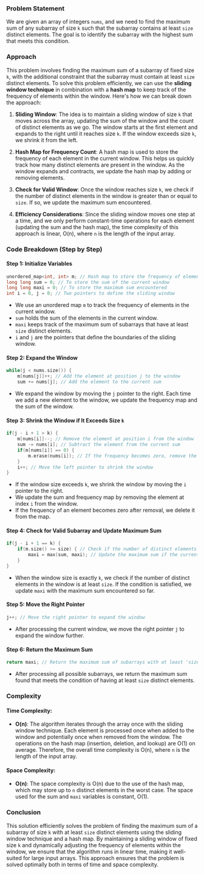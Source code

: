 ### Problem Statement

We are given an array of integers `nums`, and we need to find the maximum sum of any subarray of size `k` such that the subarray contains at least `size` distinct elements. The goal is to identify the subarray with the highest sum that meets this condition.

### Approach

This problem involves finding the maximum sum of a subarray of fixed size `k`, with the additional constraint that the subarray must contain at least `size` distinct elements. To solve this problem efficiently, we can use the **sliding window technique** in combination with a **hash map** to keep track of the frequency of elements within the window. Here's how we can break down the approach:

1. **Sliding Window**: The idea is to maintain a sliding window of size `k` that moves across the array, updating the sum of the window and the count of distinct elements as we go. The window starts at the first element and expands to the right until it reaches size `k`. If the window exceeds size `k`, we shrink it from the left.

2. **Hash Map for Frequency Count**: A hash map is used to store the frequency of each element in the current window. This helps us quickly track how many distinct elements are present in the window. As the window expands and contracts, we update the hash map by adding or removing elements.

3. **Check for Valid Window**: Once the window reaches size `k`, we check if the number of distinct elements in the window is greater than or equal to `size`. If so, we update the maximum sum encountered.

4. **Efficiency Considerations**: Since the sliding window moves one step at a time, and we only perform constant-time operations for each element (updating the sum and the hash map), the time complexity of this approach is linear, O(n), where `n` is the length of the input array.

### Code Breakdown (Step by Step)

#### Step 1: Initialize Variables
```cpp
unordered_map<int, int> m; // Hash map to store the frequency of elements in the current window
long long sum = 0; // To store the sum of the current window
long long maxi = 0; // To store the maximum sum encountered
int i = 0, j = 0; // Two pointers to define the sliding window
```
- We use an unordered map `m` to track the frequency of elements in the current window.
- `sum` holds the sum of the elements in the current window.
- `maxi` keeps track of the maximum sum of subarrays that have at least `size` distinct elements.
- `i` and `j` are the pointers that define the boundaries of the sliding window.

#### Step 2: Expand the Window
```cpp
while(j < nums.size()) {
    m[nums[j]]++; // Add the element at position j to the window
    sum += nums[j]; // Add the element to the current sum
```
- We expand the window by moving the `j` pointer to the right. Each time we add a new element to the window, we update the frequency map and the sum of the window.

#### Step 3: Shrink the Window if It Exceeds Size `k`
```cpp
if(j - i + 1 > k) {
    m[nums[i]]--; // Remove the element at position i from the window
    sum -= nums[i]; // Subtract the element from the current sum
    if(m[nums[i]] == 0) {
        m.erase(nums[i]); // If the frequency becomes zero, remove the element from the map
    }
    i++; // Move the left pointer to shrink the window
}
```
- If the window size exceeds `k`, we shrink the window by moving the `i` pointer to the right.
- We update the sum and frequency map by removing the element at index `i` from the window.
- If the frequency of an element becomes zero after removal, we delete it from the map.

#### Step 4: Check for Valid Subarray and Update Maximum Sum
```cpp
if(j - i + 1 == k) {
    if(m.size() >= size) { // Check if the number of distinct elements is at least 'size'
        maxi = max(sum, maxi); // Update the maximum sum if the current window is valid
    }
}
```
- When the window size is exactly `k`, we check if the number of distinct elements in the window is at least `size`. If the condition is satisfied, we update `maxi` with the maximum sum encountered so far.

#### Step 5: Move the Right Pointer
```cpp
j++; // Move the right pointer to expand the window
```
- After processing the current window, we move the right pointer `j` to expand the window further.

#### Step 6: Return the Maximum Sum
```cpp
return maxi; // Return the maximum sum of subarrays with at least 'size' distinct elements
```
- After processing all possible subarrays, we return the maximum sum found that meets the condition of having at least `size` distinct elements.

### Complexity

#### Time Complexity:
- **O(n)**: The algorithm iterates through the array once with the sliding window technique. Each element is processed once when added to the window and potentially once when removed from the window. The operations on the hash map (insertion, deletion, and lookup) are O(1) on average. Therefore, the overall time complexity is O(n), where `n` is the length of the input array.

#### Space Complexity:
- **O(n)**: The space complexity is O(n) due to the use of the hash map, which may store up to `n` distinct elements in the worst case. The space used for the sum and `maxi` variables is constant, O(1).

### Conclusion

This solution efficiently solves the problem of finding the maximum sum of a subarray of size `k` with at least `size` distinct elements using the sliding window technique and a hash map. By maintaining a sliding window of fixed size `k` and dynamically adjusting the frequency of elements within the window, we ensure that the algorithm runs in linear time, making it well-suited for large input arrays. This approach ensures that the problem is solved optimally both in terms of time and space complexity.